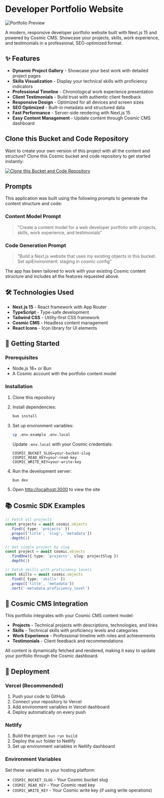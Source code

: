 # Developer Portfolio Website

![Portfolio Preview](https://images.unsplash.com/photo-1460925895917-afdab827c52f?w=1200&h=300&fit=crop&auto=format)

A modern, responsive developer portfolio website built with Next.js 15 and powered by Cosmic CMS. Showcase your projects, skills, work experience, and testimonials in a professional, SEO-optimized format.

## ✨ Features

- **Dynamic Project Gallery** - Showcase your best work with detailed project pages
- **Skills Visualization** - Display your technical skills with proficiency indicators
- **Professional Timeline** - Chronological work experience presentation
- **Client Testimonials** - Build trust with authentic client feedback
- **Responsive Design** - Optimized for all devices and screen sizes
- **SEO Optimized** - Built-in metadata and structured data
- **Fast Performance** - Server-side rendering with Next.js 15
- **Easy Content Management** - Update content through Cosmic CMS dashboard

## Clone this Bucket and Code Repository

Want to create your own version of this project with all the content and structure? Clone this Cosmic bucket and code repository to get started instantly:

[![Clone this Bucket and Code Repository](https://img.shields.io/badge/Clone%20this%20Bucket-29abe2?style=for-the-badge&logo=cosmic&logoColor=white)](http://localhost:3040/projects/new?clone_bucket=6889217aace967af4dfaaab7&clone_repository=6889239cace967af4dfaaae5)

## Prompts

This application was built using the following prompts to generate the content structure and code:

### Content Model Prompt

> "Create a content model for a web developer portfolio with projects, skills, work experience, and testimonials"

### Code Generation Prompt

> "Build a Next.js website that uses my existing objects in this bucket. Set apiEnvironment: staging in cosmic config"

The app has been tailored to work with your existing Cosmic content structure and includes all the features requested above.

## 🛠️ Technologies Used

- **Next.js 15** - React framework with App Router
- **TypeScript** - Type-safe development
- **Tailwind CSS** - Utility-first CSS framework
- **Cosmic CMS** - Headless content management
- **React Icons** - Icon library for UI elements

## 🚀 Getting Started

### Prerequisites

- Node.js 18+ or Bun
- A Cosmic account with the portfolio content model

### Installation

1. Clone this repository
2. Install dependencies:
   ```bash
   bun install
   ```

3. Set up environment variables:
   ```bash
   cp .env.example .env.local
   ```
   
   Update `.env.local` with your Cosmic credentials:
   ```
   COSMIC_BUCKET_SLUG=your-bucket-slug
   COSMIC_READ_KEY=your-read-key
   COSMIC_WRITE_KEY=your-write-key
   ```

4. Run the development server:
   ```bash
   bun dev
   ```

5. Open [http://localhost:3000](http://localhost:3000) to view the site

## 📚 Cosmic SDK Examples

```typescript
// Fetch all projects
const projects = await cosmic.objects
  .find({ type: 'projects' })
  .props(['title', 'slug', 'metadata'])
  .depth(1)

// Get single project by slug
const project = await cosmic.objects
  .findOne({ type: 'projects', slug: projectSlug })
  .depth(1)

// Fetch skills with proficiency levels
const skills = await cosmic.objects
  .find({ type: 'skills' })
  .props(['title', 'metadata'])
  .sort('-metadata.proficiency_level')
```

## 🎨 Cosmic CMS Integration

This portfolio integrates with your Cosmic CMS content model:

- **Projects** - Technical projects with descriptions, technologies, and links
- **Skills** - Technical skills with proficiency levels and categories
- **Work Experience** - Professional timeline with roles and achievements
- **Testimonials** - Client feedback and recommendations

All content is dynamically fetched and rendered, making it easy to update your portfolio through the Cosmic dashboard.

## 🚀 Deployment

### Vercel (Recommended)

1. Push your code to GitHub
2. Connect your repository to Vercel
3. Add environment variables in Vercel dashboard
4. Deploy automatically on every push

### Netlify

1. Build the project: `bun run build`
2. Deploy the `out` folder to Netlify
3. Set up environment variables in Netlify dashboard

### Environment Variables

Set these variables in your hosting platform:

- `COSMIC_BUCKET_SLUG` - Your Cosmic bucket slug
- `COSMIC_READ_KEY` - Your Cosmic read key
- `COSMIC_WRITE_KEY` - Your Cosmic write key (if using write operations)

<!-- README_END -->